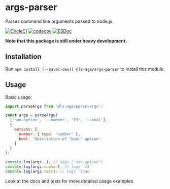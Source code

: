 # args-parser

Parses command line arguments passed to node.js.

[![CircleCI](https://circleci.com/gh/ls-age/args-parser.svg?style=shield)](https://circleci.com/gh/ls-age/args-parser)
[![codecov](https://codecov.io/gh/ls-age/args-parser/branch/master/graph/badge.svg)](https://codecov.io/gh/ls-age/args-parser)
[![ESDoc](https://doc.esdoc.org/github.com/ls-age/args-parser/badge.svg)](https://doc.esdoc.org/github.com/ls-age/args-parser)

**Note that this package is still under heavy development.**

## Installation

Run `npm install [--save[-dev]] @ls-age/args-parser` to install this module.

## Usage

Basic usage:

```javascript
import parseArgs from '@ls-age/parse-args';

const args = parseArgs(
  ['non-option', '--number', '13', '--bool'],
  {
    options: {
      number: { type: 'number' },
      bool: 'Description of "bool" option'
    }
  }
);

console.log(args._); // logs ['non-option']
console.log(args.number); // logs `13`
console.log(args.test); // logs `true`
```

Look at the docs and tests for more detailed usage examples.
